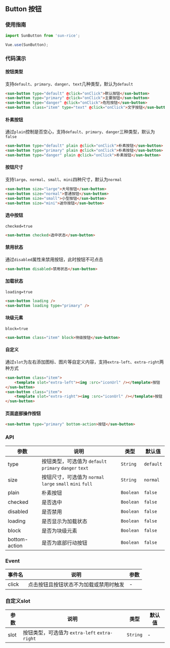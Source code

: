 ## Button 按钮

### 使用指南
``` javascript
import SunButton from 'sun-rice';

Vue.use(SunButton);
```

### 代码演示

#### 按钮类型
支持`default`、`primary`、`danger`、`text`几种类型，默认为`default`

```html
<sun-button type="default" @click="onClick">默认按钮</sun-button>
<sun-button type="primary" @click="onClick">主要按钮</sun-button>
<sun-button type="danger" @click="onClick">危险按钮</sun-button>
<sun-button class="item" type="text" @click="onClick">文字按钮</sun-button>
```

#### 朴素按钮
通过`plain`控制是否空心，支持`default`、`primary`、`danger`三种类型，默认为`false`

```html
<sun-button type="default" plain @click="onClick">朴素按钮</sun-button>
<sun-button type="primary" plain @click="onClick">朴素按钮</sun-button>
<sun-button type="danger" plain @click="onClick">朴素按钮</sun-button>
```

#### 按钮尺寸
支持`large`、`normal`、`small`、`mini`四种尺寸，默认为`normal`

```html
<sun-button size="large">大号按钮</sun-button>
<sun-button size="normal">普通按钮</sun-button>
<sun-button size="small">小型按钮</sun-button>
<sun-button size="mini">迷你按钮</sun-button>
```

#### 选中按钮
`checked=true`

```html
<sun-button checked>选中状态</sun-button>
```

#### 禁用状态
通过`disabled`属性来禁用按钮，此时按钮不可点击

```html
<sun-button disabled>禁用状态</sun-button>
```

#### 加载状态
`loading=true`

```html
<sun-button loading />
<sun-button loading type="primary" />
```

#### 块级元素
`block=true`

```html
<sun-button class="item" block>块级按钮</sun-button>
```

#### 自定义
通过`slot`为左右添加图标、图片等自定义内容，支持`extra-left`、`extra-right`两种方式


```html
<sun-button class="item">
    <template slot="extra-left"><img :src="iconUrl" /></template>按钮
</sun-button>
<sun-button class="item">
    <template slot="extra-right"><img :src="iconUrl" /></template>按钮
</sun-button>
```

#### 页面底部操作按钮

```html
<sun-button type="primary" bottom-action>按钮</sun-button>
```

### API

| 参数 | 说明 | 类型 | 默认值 |
|-----------|-----------|-----------|-------------|
| type | 按钮类型，可选值为 `default` `primary` `danger` `text` | `String` | `default` |
| size | 按钮尺寸，可选值为 `normal` `large` `small` `mini` `full` | `String` | `normal` |
| plain | 朴素按钮 | `Boolean` | `false` |
| checked | 是否选中 | `Boolean` | `false` |
| disabled | 是否禁用 | `Boolean` | `false` |
| loading | 是否显示为加载状态 | `Boolean` | `false` |
| block | 是否为块级元素 | `Boolean` | `false` |
| bottom-action | 是否为底部行动按钮 | `Boolean` | `false` |

### Event

| 事件名 | 说明 | 参数 |
|-----------|-----------|-----------|
| click | 点击按钮且按钮状态不为加载或禁用时触发 | - |

### 自定义slot

| 参数 | 说明 | 类型 | 默认值 |
|-----------|-----------|-----------|-------------|
| slot | 按钮类型，可选值为 `extra-left` `extra-right` | `String` | - |
